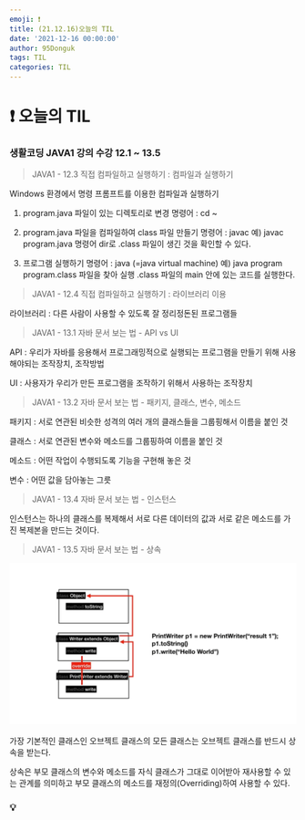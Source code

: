 ```yaml
---
emoji: ❗
title: (21.12.16)오늘의 TIL
date: '2021-12-16 00:00:00'
author: 95Donguk
tags: TIL
categories: TIL
---
```


# ❗ 오늘의 TIL

### 생활코딩 JAVA1 강의 수강 12.1 ~ 13.5

>JAVA1 - 12.3 직접 컴파일하고 실행하기 : 컴파일과 실행하기

Windows 환경에서 명령 프롬프트를 이용한 컴파일과 실행하기

1. program.java 파일이 있는 디렉토리로 변경
명령어 : cd ~

2. program.java 파일을 컴파일하여 class 파일 만들기
명령어 : javac
예) javac program.java
명령어 dir로 .class 파일이 생긴 것을 확인할 수 있다.

3. 프로그램 실행하기
명령어 : java (=java virtual machine)
예) java program
program.class 파일을 찾아 실행 .class 파일의 main 안에 있는 코드를 실행한다.

>JAVA1 - 12.4 직접 컴파일하고 실행하기 : 라이브러리 이용

라이브러리 : 다른 사람이 사용할 수 있도록 잘 정리정돈된 프로그램들

>JAVA1 - 13.1 자바 문서 보는 법 - API vs UI

API : 우리가 자바를 응용해서 프로그래밍적으로 실행되는 프로그램을 만들기 위해 사용해야되는 조작장치, 조작방법

UI : 사용자가 우리가 만든 프로그램을 조작하기 위해서 사용하는 조작장치

>JAVA1 - 13.2 자바 문서 보는 법 - 패키지, 클래스, 변수, 메소드

패키지 : 서로 연관된 비슷한 성격의 여러 개의 클래스들을 그룹핑해서 이름을 붙인 것

클래스 : 서로 연관된 변수와 메소드를 그룹핑하여 이름을 붙인 것

메소드 : 어떤 작업이 수행되도록 기능을 구현해 놓은 것

변수 : 어떤 값을 담아놓는 그릇

>JAVA1 - 13.4 자바 문서 보는 법 - 인스턴스

인스턴스는 하나의 클래스를 복제해서 서로 다른 데이터의 값과 서로 같은 메소드를 가진 복제본을 만드는 것이다.

>JAVA1 - 13.5 자바 문서 보는 법 - 상속

![JAVA1_13.5.PNG](JAVA1_13.5.PNG)

가장 기본적인 클래스인 오브젝트 클래스의 모든 클래스는 오브젝트 클래스를 반드시 상속을 받는다.

상속은 부모 클래스의 변수와 메소드를 자식 클래스가 그대로 이어받아 재사용할 수 있는 관계를 의미하고 부모 클래스의 메소드를 재정의(Overriding)하여 사용할 수 있다.

### 💡 


```toc

```
